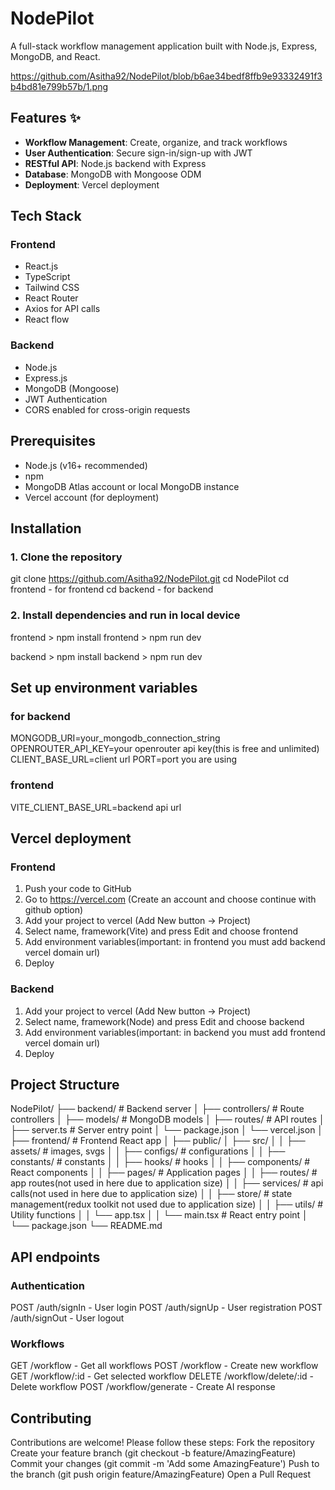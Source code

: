 # NodePilot

A full-stack workflow management application built with Node.js, Express, MongoDB, and React.

https://github.com/Asitha92/NodePilot/blob/b6ae34bedf8ffb9e93332491f3b4bd81e799b57b/1.png

## Features ✨
- **Workflow Management**: Create, organize, and track workflows
- **User Authentication**: Secure sign-in/sign-up with JWT
- **RESTful API**: Node.js backend with Express
- **Database**: MongoDB with Mongoose ODM
- **Deployment**: Vercel deployment

## Tech Stack
### Frontend
- React.js
- TypeScript
- Tailwind CSS
- React Router
- Axios for API calls
- React flow

### Backend
- Node.js
- Express.js
- MongoDB (Mongoose)
- JWT Authentication
- CORS enabled for cross-origin requests

## Prerequisites 
- Node.js (v16+ recommended)
- npm
- MongoDB Atlas account or local MongoDB instance
- Vercel account (for deployment)

## Installation 
### 1. Clone the repository
git clone https://github.com/Asitha92/NodePilot.git
cd NodePilot
cd frontend - for frontend
cd backend - for backend

### 2. Install dependencies and run in local device
frontend > npm install
frontend > npm run dev

backend > npm install
backend > npm run dev

## Set up environment variables
### for backend
MONGODB_URI=your_mongodb_connection_string
OPENROUTER_API_KEY=your openrouter api key(this is free and unlimited)
CLIENT_BASE_URL=client url
PORT=port you are using

### frontend
VITE_CLIENT_BASE_URL=backend api url

## Vercel deployment
### Frontend
1. Push your code to GitHub
2. Go to https://vercel.com (Create an account and choose continue with github option)
3. Add your project to vercel (Add New button -> Project)
4. Select name, framework(Vite) and press Edit and choose frontend
5. Add environment variables(important: in frontend you must add backend vercel domain url)
6. Deploy

### Backend
1. Add your project to vercel (Add New button -> Project)
2. Select name, framework(Node) and press Edit and choose backend
3. Add environment variables(important: in backend you must add frontend vercel domain url)
4. Deploy

## Project Structure

NodePilot/
├── backend/               # Backend server
│   ├── controllers/       # Route controllers
│   ├── models/            # MongoDB models
│   ├── routes/            # API routes
│   ├── server.ts           # Server entry point
│   └── package.json
│   └── vercel.json
│
├── frontend/              # Frontend React app
│   ├── public/
│   ├── src/
│   │   ├── assets/        # images, svgs
│   │   ├── configs/       # configurations
│   │   ├── constants/     # constants
│   │   ├── hooks/         # hooks
│   │   ├── components/    # React components
│   │   ├── pages/         # Application pages
│   │   ├── routes/        # app routes(not used in here due to application size)
│   │   ├── services/      # api calls(not used in here due to application size)
│   │   ├── store/         # state management(redux toolkit not used due to application size)
│   │   ├── utils/         # Utility functions
│   │   └── app.tsx
│   │   └── main.tsx       # React entry point
│   └── package.json
└── README.md

## API endpoints

### Authentication
POST /auth/signIn - User login
POST /auth/signUp - User registration
POST /auth/signOut - User logout

### Workflows
GET /workflow - Get all workflows
POST /workflow - Create new workflow
GET /workflow/:id - Get selected workflow
DELETE /workflow/delete/:id - Delete workflow
POST /workflow/generate - Create AI response

## Contributing

Contributions are welcome! Please follow these steps:
Fork the repository
Create your feature branch (git checkout -b feature/AmazingFeature)
Commit your changes (git commit -m 'Add some AmazingFeature')
Push to the branch (git push origin feature/AmazingFeature)
Open a Pull Request
